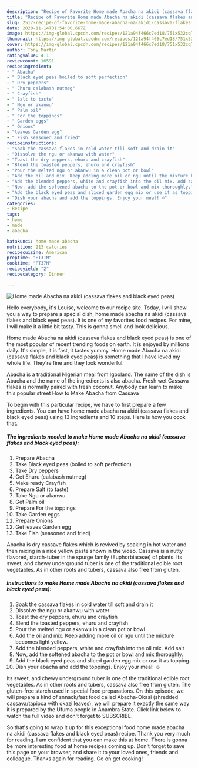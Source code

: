 ```yaml
---
description: "Recipe of Favorite Home made Abacha na akidi (cassava flakes and black eyed peas)"
title: "Recipe of Favorite Home made Abacha na akidi (cassava flakes and black eyed peas)"
slug: 2517-recipe-of-favorite-home-made-abacha-na-akidi-cassava-flakes-and-black-eyed-peas
date: 2020-11-14T01:54:00.667Z
image: https://img-global.cpcdn.com/recipes/121a94f466c7ed18/751x532cq70/home-made-abacha-na-akidi-cassava-flakes-and-black-eyed-peas-recipe-main-photo.jpg
thumbnail: https://img-global.cpcdn.com/recipes/121a94f466c7ed18/751x532cq70/home-made-abacha-na-akidi-cassava-flakes-and-black-eyed-peas-recipe-main-photo.jpg
cover: https://img-global.cpcdn.com/recipes/121a94f466c7ed18/751x532cq70/home-made-abacha-na-akidi-cassava-flakes-and-black-eyed-peas-recipe-main-photo.jpg
author: Tony Martin
ratingvalue: 4.1
reviewcount: 16591
recipeingredient:
- " Abacha"
- " Black eyed peas boiled to soft perfection"
- " Dry peppers"
- " Ehuru calabash nutmeg"
- " Crayfish"
- " Salt to taste"
- " Ngu or akanwu"
- " Palm oil"
- " For the toppings"
- " Garden eggs"
- " Onions"
- "leaves Garden egg"
- " Fish seasoned and fried"
recipeinstructions:
- "Soak the cassava flakes in cold water till soft and drain it"
- "Dissolve the ngu or akanwu with water"
- "Toast the dry peppers, ehuru and crayfish"
- "Blend the toasted peppers, ehuru and crayfish"
- "Pour the melted ngu or akanwu in a clean pot or bowl"
- "Add the oil and mix. Keep adding more oil or ngu until the mixture becomes light yellow."
- "Add the blended peppers, white and crayfish into the oil mix. Add salt"
- "Now, add the softened abacha to the pot or bowl and mix thoroughly."
- "Add the black eyed peas and sliced garden egg mix or use it as topping."
- "Dish your abacha and add the toppings. Enjoy your meal! ☺"
categories:
- Recipe
tags:
- home
- made
- abacha

katakunci: home made abacha 
nutrition: 213 calories
recipecuisine: American
preptime: "PT31M"
cooktime: "PT37M"
recipeyield: "2"
recipecategory: Dinner

---
```



![Home made Abacha na akidi (cassava flakes and black eyed peas)](https://img-global.cpcdn.com/recipes/121a94f466c7ed18/751x532cq70/home-made-abacha-na-akidi-cassava-flakes-and-black-eyed-peas-recipe-main-photo.jpg)

Hello everybody, it's Louise, welcome to our recipe site. Today, I will show you a way to prepare a special dish, home made abacha na akidi (cassava flakes and black eyed peas). It is one of my favorites food recipes. For mine, I will make it a little bit tasty. This is gonna smell and look delicious.

Home made Abacha na akidi (cassava flakes and black eyed peas) is one of the most popular of recent trending foods on earth. It is enjoyed by millions daily. It's simple, it is fast, it tastes yummy. Home made Abacha na akidi (cassava flakes and black eyed peas) is something that I have loved my whole life. They're fine and they look wonderful.

Abacha is a traditional Nigerian meal from Igboland. The name of the dish is Abacha and the name of the ingredients is also abacha. Fresh wet Cassava flakes is normally paired with fresh coconut. Anybody can learn to make this popular street How to Make Abacha from Cassava


To begin with this particular recipe, we have to first prepare a few ingredients. You can have home made abacha na akidi (cassava flakes and black eyed peas) using 13 ingredients and 10 steps. Here is how you cook that.

<!--inarticleads1-->

##### The ingredients needed to make Home made Abacha na akidi (cassava flakes and black eyed peas):

1. Prepare  Abacha
1. Take  Black eyed peas (boiled to soft perfection)
1. Take  Dry peppers
1. Get  Ehuru (calabash nutmeg)
1. Make ready  Crayfish
1. Prepare  Salt (to taste)
1. Take  Ngu or akanwu
1. Get  Palm oil
1. Prepare  For the toppings
1. Take  Garden eggs
1. Prepare  Onions
1. Get leaves Garden egg
1. Take  Fish (seasoned and fried)


Abacha is dry cassave flakes which is revived by soaking in hot water and then mixing in a nice yellow paste shown in the video. Cassava is a nutty flavored, starch-tuber in the spurge family (Euphorbiaceae) of plants. Its sweet, and chewy underground tuber is one of the traditional edible root vegetables. As in other roots and tubers, cassava also free from gluten. 

<!--inarticleads2-->

##### Instructions to make Home made Abacha na akidi (cassava flakes and black eyed peas):

1. Soak the cassava flakes in cold water till soft and drain it
1. Dissolve the ngu or akanwu with water
1. Toast the dry peppers, ehuru and crayfish
1. Blend the toasted peppers, ehuru and crayfish
1. Pour the melted ngu or akanwu in a clean pot or bowl
1. Add the oil and mix. Keep adding more oil or ngu until the mixture becomes light yellow.
1. Add the blended peppers, white and crayfish into the oil mix. Add salt
1. Now, add the softened abacha to the pot or bowl and mix thoroughly.
1. Add the black eyed peas and sliced garden egg mix or use it as topping.
1. Dish your abacha and add the toppings. Enjoy your meal! ☺


Its sweet, and chewy underground tuber is one of the traditional edible root vegetables. As in other roots and tubers, cassava also free from gluten. The gluten-free starch used in special food preparations. On this episode, we will prepare a kind of snnack/fast food called Abacha-Okasi (shredded cassava/tapioca with okazi leaves), we will prepare it exactly the same way it is prepared by the Ufuma people in Anambra State. Click link below to watch the full video and don&#39;t forget to SUBSCRIBE. 

So that's going to wrap it up for this exceptional food home made abacha na akidi (cassava flakes and black eyed peas) recipe. Thank you very much for reading. I am confident that you can make this at home. There is gonna be more interesting food at home recipes coming up. Don't forget to save this page on your browser, and share it to your loved ones, friends and colleague. Thanks again for reading. Go on get cooking!
